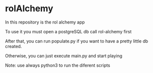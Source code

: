 # rolAlchemy
In this repository is the rol alchemy app


To use it you must open a postgreSQL db call rol-alchemy first

After that, you can run populate.py if you want to have a pretty little db created.

Otherwise, you can just execute main.py and start playing

Note: use always python3 to run the diferent scripts

